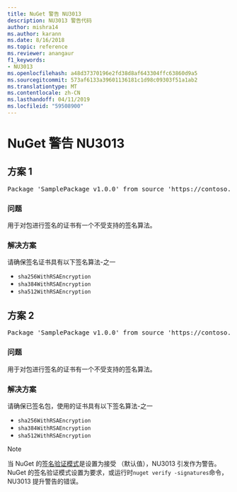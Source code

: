 ```yaml
---
title: NuGet 警告 NU3013
description: NU3013 警告代码
author: mishra14
ms.author: karann
ms.date: 8/16/2018
ms.topic: reference
ms.reviewer: anangaur
f1_keywords:
- NU3013
ms.openlocfilehash: a48d37370196e2fd38d8af643304ffc63860d9a5
ms.sourcegitcommit: 573af6133a39601136181c1d98c09303f51a1ab2
ms.translationtype: MT
ms.contentlocale: zh-CN
ms.lasthandoff: 04/11/2019
ms.locfileid: "59508900"
---
```

# <a name="nuget-warning-nu3013"></a>NuGet 警告 NU3013

## <a name="scenario-1"></a>方案 1

<pre>Package 'SamplePackage v1.0.0' from source 'https://contoso.com/index.json': The signing certificate has an unsupported signature algorithm.</pre>

### <a name="issue"></a>问题

用于对包进行签名的证书有一个不受支持的签名算法。


### <a name="solution"></a>解决方案

请确保签名证书具有以下签名算法-之一 
* `sha256WithRSAEncryption`
* `sha384WithRSAEncryption`
* `sha512WithRSAEncryption`



## <a name="scenario-2"></a>方案 2

<pre>Package 'SamplePackage v1.0.0' from source 'https://contoso.com/index.json': The primary signature's certificate has an unsupported signature algorithm.</pre>

### <a name="issue"></a>问题

用于对包进行签名的证书有一个不受支持的签名算法。


### <a name="solution"></a>解决方案

请确保已签名包，使用的证书具有以下签名算法-之一 
* `sha256WithRSAEncryption`
* `sha384WithRSAEncryption`
* `sha512WithRSAEncryption`


> [!Note]
> 当 NuGet 的[签名验证模式](https://docs.microsoft.com/en-us/nuget/consume-packages/installing-signed-packages#configure-package-signature-requirements)是设置为接受 （默认值），NU3013 引发作为警告。 NuGet 的签名验证模式设置为要求，或运行时`nuget verify -signatures`命令，NU3013 提升警告的错误。 

